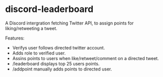 # discord-leaderboard

A Discord intergration fetching Twitter API, to assign points for liking/retweeting a tweet. 

Features:
 - Verifys user follows directed twitter account.
 - Adds role to verified user.
 - Assins points to users when like/retweet/comment on a directed tweet.
 - /leaderboard displays top 25 users points.
 - /addpoint manually adds points to directed user.
